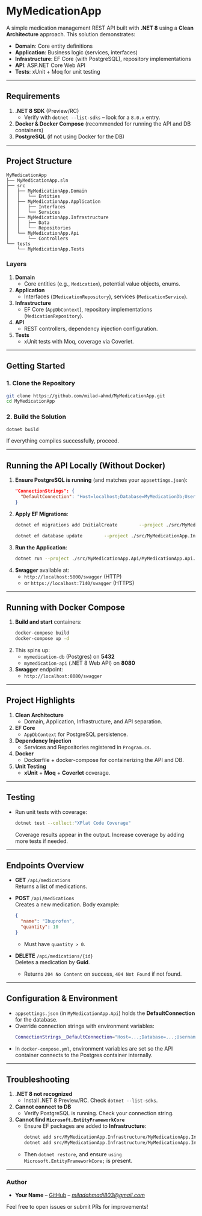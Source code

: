 
# MyMedicationApp

A simple medication management REST API built with **.NET 8** using a **Clean Architecture** approach. This solution demonstrates:

- **Domain**: Core entity definitions  
- **Application**: Business logic (services, interfaces)  
- **Infrastructure**: EF Core (with PostgreSQL), repository implementations  
- **API**: ASP.NET Core Web API  
- **Tests**: xUnit + Moq for unit testing

---

## Requirements

1. **.NET 8 SDK** (Preview/RC)  
   - Verify with `dotnet --list-sdks` – look for a `8.0.x` entry.
2. **Docker & Docker Compose** (recommended for running the API and DB containers)
3. **PostgreSQL** (if not using Docker for the DB)

---

## Project Structure

```
MyMedicationApp
├── MyMedicationApp.sln
├── src
│   ├── MyMedicationApp.Domain
│   │   └── Entities
│   ├── MyMedicationApp.Application
│   │   ├── Interfaces
│   │   └── Services
│   ├── MyMedicationApp.Infrastructure
│   │   ├── Data
│   │   └── Repositories
│   └── MyMedicationApp.Api
│       └── Controllers
└── tests
    └── MyMedicationApp.Tests
```

### Layers

1. **Domain**  
   - Core entities (e.g., `Medication`), potential value objects, enums.
2. **Application**  
   - Interfaces (`IMedicationRepository`), services (`MedicationService`).
3. **Infrastructure**  
   - EF Core (`AppDbContext`), repository implementations (`MedicationRepository`).
4. **API**  
   - REST controllers, dependency injection configuration.
5. **Tests**  
   - xUnit tests with Moq, coverage via Coverlet.

---

## Getting Started

### 1. Clone the Repository

```bash
git clone https://github.com/milad-ahmd/MyMedicationApp.git
cd MyMedicationApp
```

### 2. Build the Solution

```bash
dotnet build
```
If everything compiles successfully, proceed.

---

## Running the API Locally (Without Docker)

1. **Ensure PostgreSQL is running** (and matches your `appsettings.json`):
   ```json
   "ConnectionStrings": {
     "DefaultConnection": "Host=localhost;Database=MyMedicationDb;Username=postgres;Password=postgres;"
   }
   ```
2. **Apply EF Migrations**:
   ```bash
   dotnet ef migrations add InitialCreate        --project ./src/MyMedicationApp.Infrastructure/MyMedicationApp.Infrastructure.csproj        --startup-project ./src/MyMedicationApp.Api/MyMedicationApp.Api.csproj

   dotnet ef database update        --project ./src/MyMedicationApp.Infrastructure/MyMedicationApp.Infrastructure.csproj        --startup-project ./src/MyMedicationApp.Api/MyMedicationApp.Api.csproj
   ```
3. **Run the Application**:
   ```bash
   dotnet run --project ./src/MyMedicationApp.Api/MyMedicationApp.Api.csproj
   ```
4. **Swagger** available at:
   - `http://localhost:5000/swagger` (HTTP)  
   - or `https://localhost:7140/swagger` (HTTPS)

---

## Running with Docker Compose

1. **Build and start** containers:
   ```bash
   docker-compose build
   docker-compose up -d
   ```
2. This spins up:
   - `mymedication-db` (Postgres) on **5432**
   - `mymedication-api` (.NET 8 Web API) on **8080**
3. **Swagger** endpoint:
   - `http://localhost:8080/swagger`

---

## Project Highlights

1. **Clean Architecture**  
   - Domain, Application, Infrastructure, and API separation.
2. **EF Core**  
   - `AppDbContext` for PostgreSQL persistence.
3. **Dependency Injection**  
   - Services and Repositories registered in `Program.cs`.
4. **Docker**  
   - Dockerfile + docker-compose for containerizing the API and DB.
5. **Unit Testing**  
   - **xUnit** + **Moq** + **Coverlet** coverage.

---

## Testing

- Run unit tests with coverage:

  ```bash
  dotnet test --collect:"XPlat Code Coverage"
  ```

  Coverage results appear in the output. Increase coverage by adding more tests if needed.

---

## Endpoints Overview

- **GET** `/api/medications`  
  Returns a list of medications.

- **POST** `/api/medications`  
  Creates a new medication. Body example:
  ```json
  {
    "name": "Ibuprofen",
    "quantity": 10
  }
  ```
  - Must have `quantity > 0`.

- **DELETE** `/api/medications/{id}`  
  Deletes a medication by **Guid**.  
  - Returns `204 No Content` on success, `404 Not Found` if not found.

---

## Configuration & Environment

- `appsettings.json` (in `MyMedicationApp.Api`) holds the **DefaultConnection** for the database.
- Override connection strings with environment variables:
  ```bash
  ConnectionStrings__DefaultConnection="Host=...;Database=...;Username=...;Password=..."
  ```
- In `docker-compose.yml`, environment variables are set so the API container connects to the Postgres container internally.

---

## Troubleshooting

1. **.NET 8 not recognized**  
   - Install .NET 8 Preview/RC. Check `dotnet --list-sdks`.
2. **Cannot connect to DB**  
   - Verify PostgreSQL is running. Check your connection string.
3. **Cannot find `Microsoft.EntityFrameworkCore`**  
   - Ensure EF packages are added to **Infrastructure**:
     ```bash
     dotnet add src/MyMedicationApp.Infrastructure/MyMedicationApp.Infrastructure.csproj package Microsoft.EntityFrameworkCore
     dotnet add src/MyMedicationApp.Infrastructure/MyMedicationApp.Infrastructure.csproj package Npgsql.EntityFrameworkCore.PostgreSQL
     ```
   - Then `dotnet restore`, and ensure `using Microsoft.EntityFrameworkCore;` is present.
---

### Author

- **Your Name** – [GitHub](https://github.com/milad-ahmd) – *miladahmadi803@gmail.com*

Feel free to open issues or submit PRs for improvements!

